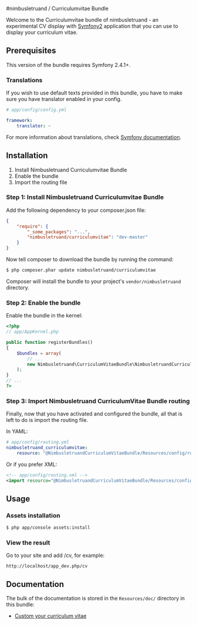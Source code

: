 #nimbusletruand / Curriculumvitae Bundle

Welcome to the Curriculumvitae bundle of nimbusletruand - an experimental CV display
with [Symfony2][1] application that you can use to display your curriculum vitae.

[1]: http://symfony.com

## Prerequisites

This version of the bundle requires Symfony 2.4.1+.

### Translations

If you wish to use default texts provided in this bundle, you have to make
sure you have translator enabled in your config.

``` yaml
# app/config/config.yml

framework:
    translator: ~
```

For more information about translations, check [Symfony documentation](http://symfony.com/doc/current/book/translation.html).

## Installation

1. Install Nimbusletruand Curriculumvitae Bundle
2. Enable the bundle
3. Import the routing file

### Step 1: Install Nimbusletruand Curriculumvitae Bundle

Add the following dependency to your composer.json file:
``` json
{
    "require": {
        "_some_packages": "...",
        "nimbusletruand/curriculumvitae": "dev-master"
    }
}
```
Now tell composer to download the bundle by running the command:

``` bash
$ php composer.phar update nimbusletruand/curriculumvitae
```

Composer will install the bundle to your project's `vendor/nimbusletruand` directory.

### Step 2: Enable the bundle

Enable the bundle in the kernel:

``` php
<?php
// app/AppKernel.php

public function registerBundles()
{
    $bundles = array(
        // ...
        new Nimbusletruand\CurriculumVitaeBundle\NimbusletruandCurriculumVitaeBundle(),
    );
}
// ...
?>
```

### Step 3: Import Nimbusletruand CurriculumVitae Bundle routing

Finally, now that you have activated and configured the bundle, all that is left to do is
import the routing file.

In YAML:

``` yaml
# app/config/routing.yml
nimbusletruand_curriculumvitae:
    resource: "@NimbusletruandCurriculumVitaeBundle/Resources/config/routing.yml"
```

Or if you prefer XML:

``` xml
<!-- app/config/routing.xml -->
<import resource="@NimbusletruandCurriculumVitaeBundle/Resources/config/routing.xml"/>
```

## Usage

### Assets installation

``` bash
$ php app/console assets:install
```

### View the result
Go to your site and add /cv, for example:
``` web
http://localhost/app_dev.php/cv
```

## Documentation

The bulk of the documentation is stored in the `Resources/doc/` directory in this bundle:

- [Custom your curriculum vitae](https://github.com/nimbusletruand/CurriculumVitaeBundle/blob/master/Resources/doc/index.rst)